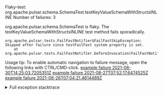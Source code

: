         
Flaky-test: org.apache.pulsar.schema.SchemaTest.testKeyValueSchemaWithStructsINLINE
Number of failures: 3

org.apache.pulsar.schema.SchemaTest is flaky. The testKeyValueSchemaWithStructsINLINE test method fails sporadically.

```
org.apache.pulsar.tests.FailFastNotifier$FailFastSkipException: Skipped after failure since testFailFast system property is set.
	at org.apache.pulsar.tests.FailFastNotifier.beforeInvocation(FailFastNotifier.java:88)

```

Usage tip: To enable automatic navigation to failure message, open the following links with CTRL/CMD-click.
[example failure 2021-08-30T14:25:03.7205351Z](https://github.com/apache/pulsar/runs/3462661639?check_suite_focus=true#step:9:915)
[example failure 2021-08-27T07:52:17.6474525Z](https://github.com/apache/pulsar/runs/3440855061?check_suite_focus=true#step:9:928)
[example failure 2021-08-26T07:04:21.4614489Z](https://github.com/apache/pulsar/runs/3429892062?check_suite_focus=true#step:9:888)


<details>
<summary>Full exception stacktrace</summary>
<code><pre>
org.apache.pulsar.tests.FailFastNotifier$FailFastSkipException: Skipped after failure since testFailFast system property is set.
	at org.apache.pulsar.tests.FailFastNotifier.beforeInvocation(FailFastNotifier.java:88)

</pre></code>
</details>


